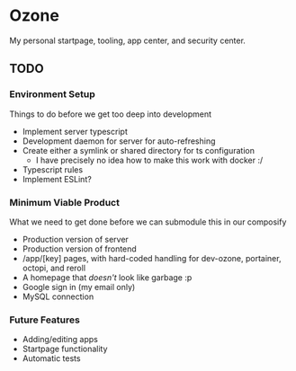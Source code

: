 # Ozone
My personal startpage, tooling, app center, and security center.

## TODO
### Environment Setup
Things to do before we get too deep into development

 - Implement server typescript
 - Development daemon for server for auto-refreshing
 - Create either a symlink or shared directory for ts configuration
   - I have precisely no idea how to make this work with docker :/
 - Typescript rules
 - Implement ESLint? 

### Minimum Viable Product
What we need to get done before we can submodule this in our composify

 - Production version of server
 - Production version of frontend
 - /app/\[key\] pages, with hard-coded handling for dev-ozone, portainer, octopi, and reroll
 - A homepage that *doesn't* look like garbage :p
 - Google sign in (my email only)
 - MySQL connection

### Future Features
 - Adding/editing apps
 - Startpage functionality
 - Automatic tests
 

 